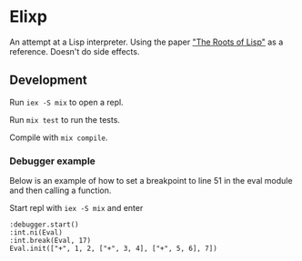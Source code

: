 # Elixp

An attempt at a Lisp interpreter. Using the paper ["The Roots of Lisp"](http://languagelog.ldc.upenn.edu/myl/llog/jmc.pdf) as a reference.
Doesn't do side effects.

## Development

Run `iex -S mix` to open a repl. 

Run `mix test` to run the tests. 

Compile with `mix compile`.

### Debugger example
Below is an example of how to set a breakpoint to line 51 in the eval module and
then calling a function.

Start repl with `iex -S mix` and enter
```
:debugger.start()
:int.ni(Eval)
:int.break(Eval, 17)
Eval.init(["+", 1, 2, ["+", 3, 4], ["+", 5, 6], 7])
``` 
